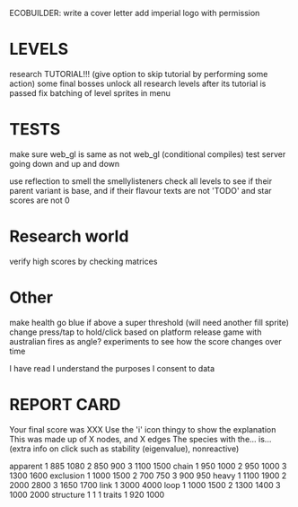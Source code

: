 ECOBUILDER:
write a cover letter
add imperial logo with permission

# LEVELS
research TUTORIAL!!! (give option to skip tutorial by performing some action)
some final bosses
unlock all research levels after its tutorial is passed
fix batching of level sprites in menu

# TESTS
make sure web_gl is same as not web_gl (conditional compiles)
test server going down and up and down

use reflection to smell the smellylisteners
check all levels to see if their parent variant is base, and if their flavour texts are not 'TODO' and star scores are not 0

# Research world
verify high scores by checking matrices

# Other
make health go blue if above a super threshold (will need another fill sprite)
change press/tap to hold/click based on platform
release game with australian fires as angle?
experiments to see how the score changes over time

I have read
I understand the purposes
I consent to data

# REPORT CARD
Your final score was XXX
Use the 'i' icon thingy to show the explanation This was made up of X nodes, and X edges
The species with the... is...
(extra info on click such as stability (eigenvalue), nonreactive)




apparent
1 885 1080
2 850 900
3 1100 1500
chain
1 950 1000
2 950 1000
3 1300 1600
exclusion
1 1000 1500
2 700 750
3 900 950
heavy
1 1100 1900
2 2000 2800
3 1650 1700
link
1 3000 4000
loop
1 1000 1500
2 1300 1400
3 1000 2000
structure
1 1 1
traits
1 920 1000
